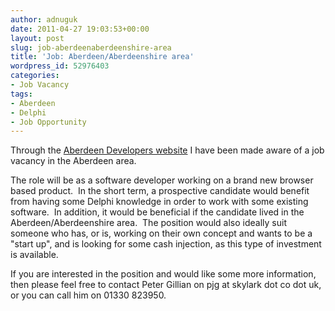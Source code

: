```yaml
---
author: adnuguk
date: 2011-04-27 19:03:53+00:00
layout: post
slug: job-aberdeenaberdeenshire-area
title: 'Job: Aberdeen/Aberdeenshire area'
wordpress_id: 52976403
categories:
- Job Vacancy
tags:
- Aberdeen
- Delphi
- Job Opportunity
---
```


Through the [Aberdeen Developers website](http://www.aberdeendevelopers.co.uk/) I have been made aware of a job vacancy in the Aberdeen area.

The role will be as a software developer working on a brand new browser based product.  In the short term, a prospective candidate would benefit from having some Delphi knowledge in order to work with some existing software.  In addition, it would be beneficial if the candidate lived in the Aberdeen/Aberdeenshire area.  The position would also ideally suit someone who has, or is, working on their own concept and wants to be a "start up", and is looking for some cash injection, as this type of investment is available.

If you are interested in the position and would like some more information, then please feel free to contact Peter Gillian on pjg at skylark dot co dot uk, or you can call him on 01330 823950.
